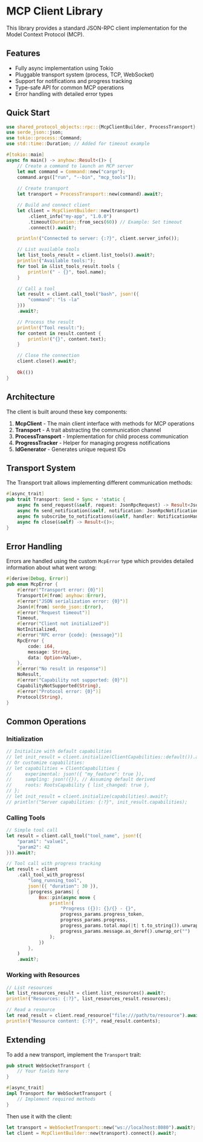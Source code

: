 # MCP Client Library

This library provides a standard JSON-RPC client implementation for the Model Context Protocol (MCP).

## Features

* Fully async implementation using Tokio
* Pluggable transport system (process, TCP, WebSocket)
* Support for notifications and progress tracking
* Type-safe API for common MCP operations
* Error handling with detailed error types

## Quick Start

```rust
use shared_protocol_objects::rpc::{McpClientBuilder, ProcessTransport};
use serde_json::json;
use tokio::process::Command;
use std::time::Duration; // Added for timeout example

#[tokio::main]
async fn main() -> anyhow::Result<()> {
    // Create a command to launch an MCP server
    let mut command = Command::new("cargo");
    command.args(["run", "--bin", "mcp_tools"]);
    
    // Create transport
    let transport = ProcessTransport::new(command).await?;

    // Build and connect client
    let client = McpClientBuilder::new(transport)
        .client_info("my-app", "1.0.0")
        .timeout(Duration::from_secs(60)) // Example: Set timeout
        .connect().await?;

    println!("Connected to server: {:?}", client.server_info());

    // List available tools
    let list_tools_result = client.list_tools().await?;
    println!("Available tools:");
    for tool in &list_tools_result.tools {
        println!(" - {}", tool.name);
    }

    // Call a tool
    let result = client.call_tool("bash", json!({
        "command": "ls -la"
    }))
    .await?;

    // Process the result
    println!("Tool result:");
    for content in result.content {
        println!("{}", content.text);
    }

    // Close the connection
    client.close().await?;
    
    Ok(())
}
```

## Architecture

The client is built around these key components:

1. **McpClient** - The main client interface with methods for MCP operations
2. **Transport** - A trait abstracting the communication channel
3. **ProcessTransport** - Implementation for child process communication
4. **ProgressTracker** - Helper for managing progress notifications
5. **IdGenerator** - Generates unique request IDs

## Transport System

The Transport trait allows implementing different communication methods:

```rust
#[async_trait]
pub trait Transport: Send + Sync + 'static {
    async fn send_request(&self, request: JsonRpcRequest) -> Result<JsonRpcResponse>;
    async fn send_notification(&self, notification: JsonRpcNotification) -> Result<()>;
    async fn subscribe_to_notifications(&self, handler: NotificationHandler) -> Result<()>;
    async fn close(&self) -> Result<()>;
}
```

## Error Handling

Errors are handled using the custom `McpError` type which provides detailed information about what went wrong:

```rust
#[derive(Debug, Error)]
pub enum McpError {
    #[error("Transport error: {0}")]
    Transport(#[from] anyhow::Error),
    #[error("JSON serialization error: {0}")]
    Json(#[from] serde_json::Error),
    #[error("Request timeout")]
    Timeout,
    #[error("Client not initialized")]
    NotInitialized,
    #[error("RPC error {code}: {message}")]
    RpcError {
        code: i64,
        message: String,
        data: Option<Value>,
    },
    #[error("No result in response")]
    NoResult,
    #[error("Capability not supported: {0}")]
    CapabilityNotSupported(String),
    #[error("Protocol error: {0}")]
    Protocol(String),
}
```

## Common Operations

### Initialization

```rust
// Initialize with default capabilities
// let init_result = client.initialize(ClientCapabilities::default()).await?;
// Or customize capabilities:
// let capabilities = ClientCapabilities {
//     experimental: json!({ "my_feature": true }),
//     sampling: json!({}), // Assuming default derived
//     roots: RootsCapability { list_changed: true },
// };
// let init_result = client.initialize(capabilities).await?;
// println!("Server capabilities: {:?}", init_result.capabilities);
```

### Calling Tools

```rust
// Simple tool call
let result = client.call_tool("tool_name", json!({
    "param1": "value1",
    "param2": 42
})).await?;

// Tool call with progress tracking
let result = client
    .call_tool_with_progress(
        "long_running_tool",
        json!({ "duration": 30 }),
        |progress_params| {
            Box::pin(async move {
                println!(
                    "Progress ({}): {}/{} - {}",
                    progress_params.progress_token,
                    progress_params.progress,
                    progress_params.total.map(|t| t.to_string()).unwrap_or_else(|| "?".to_string()),
                    progress_params.message.as_deref().unwrap_or("")
                );
            })
        },
    )
    .await?;
```

### Working with Resources

```rust
// List resources
let list_resources_result = client.list_resources().await?;
println!("Resources: {:?}", list_resources_result.resources);

// Read a resource
let read_result = client.read_resource("file:///path/to/resource").await?;
println!("Resource content: {:?}", read_result.contents);
```

## Extending

To add a new transport, implement the `Transport` trait:

```rust
pub struct WebSocketTransport {
    // Your fields here
}

#[async_trait]
impl Transport for WebSocketTransport {
    // Implement required methods
}
```

Then use it with the client:

```rust
let transport = WebSocketTransport::new("ws://localhost:8080").await?;
let client = McpClientBuilder::new(transport).connect().await?;
```

